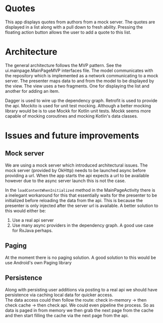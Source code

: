 # Quotes

This app displays quotes from authors from a mock server. The quotes are displayed in a list along with a pull down to fresh ability.
Pressing the floating action button allows the user to add a quote to this list.

# Architecture

The general architecture follows the MVP pattern. See the ui.mainpage.MainPageMVP interfaces file.
The model communicates with the repository which is implemented as a network communicating to a mock server.
The presenter maps data to and from the model to be displayed by the view.
The view uses a two fragments. One for displaying the list and another for adding an item.

Dagger is used to wire up the dependency graph.
Retrofit is used to provide the api.
Mockito is used for unit test mocking. Although a better mocking library would be is to use Mockk for Kotlin unit tests.
Mockk seems more capable of mocking coroutines and mocking Kotlin's data classes.

# Issues and future improvements

## Mock server
We are using a mock server which introduced architectural issues. The mock server (provided by OkHttp) needs to be launched async
before providing a url. When the app starts the api expects a url to be available however due to the async server launch this is not the case.

In the `loadContentWhenInitialized` method in the MainPageActivity there is a inelegant workaround for this that essentially waits for the presenter to be initialized before reloading the data from the api.
This is because the presenter is only injected after the server url is available. A better solution to this would either be:
1. Use a real api server
2. Use many async providers in the dependency graph. A good use case for RxJava perhaps.

## Paging
At the moment there is no paging solution. A good solution to this would be use Android's own Paging library

## Persistence
Along with persisting user additions via posting to a real api we should have persistence via caching local data for quicker access.  
The data access could then follow the route: check in-memory -> then check cache -> then check api.
We could even pipeline the process. So as data is paged in from memory we then grab the next page from the cache and then start filling the cache via the next page
from the api.









